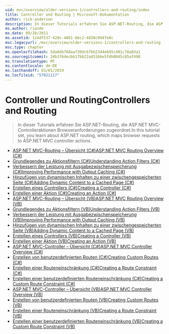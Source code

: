 ```yaml
---
uid: mvc/overview/older-versions-1/controllers-and-routing/index
title: Controller und Routing | Microsoft-Dokumentation
author: rick-anderson
description: In dieser Tutorials erfahren Sie ASP.NET-Routing, die ASP.NET MVC-Controlleraktionen Browseranforderungen zugeordnet.
ms.author: riande
ms.date: 09/28/2011
ms.assetid: 124df537-428c-4861-b6c2-4830c094fe0c
msc.legacyurl: /mvc/overview/older-versions-1/controllers-and-routing
msc.type: chapter
ms.openlocfilehash: 5da0db768aaf39dc67bb2344e645c491c78a03a1
ms.sourcegitcommit: 24b1f6decbb17bb22a45166e5fdb0845c65af498
ms.translationtype: MT
ms.contentlocale: de-DE
ms.lasthandoff: 03/01/2019
ms.locfileid: "57021117"
---
```

<a name="controllers-and-routing"></a><span data-ttu-id="9c7b2-103">Controller und Routing</span><span class="sxs-lookup"><span data-stu-id="9c7b2-103">Controllers and Routing</span></span>
====================
> <span data-ttu-id="9c7b2-104">In dieser Tutorials erfahren Sie ASP.NET-Routing, die ASP.NET MVC-Controlleraktionen Browseranforderungen zugeordnet.</span><span class="sxs-lookup"><span data-stu-id="9c7b2-104">In this tutorial set, you learn about ASP.NET routing, which maps browser requests to ASP.NET MVC controller actions.</span></span>


- [<span data-ttu-id="9c7b2-105">ASP.NET MVC-Routing – Übersicht (C#)</span><span class="sxs-lookup"><span data-stu-id="9c7b2-105">ASP.NET MVC Routing Overview (C#)</span></span>](asp-net-mvc-routing-overview-cs.md)
- [<span data-ttu-id="9c7b2-106">Grundlegendes zu Aktionsfiltern (C#)</span><span class="sxs-lookup"><span data-stu-id="9c7b2-106">Understanding Action Filters (C#)</span></span>](understanding-action-filters-cs.md)
- [<span data-ttu-id="9c7b2-107">Verbessern der Leistung mit Ausgabezwischenspeicherung (C#)</span><span class="sxs-lookup"><span data-stu-id="9c7b2-107">Improving Performance with Output Caching (C#)</span></span>](improving-performance-with-output-caching-cs.md)
- [<span data-ttu-id="9c7b2-108">Hinzufügen von dynamischen Inhalten zu einer zwischengespeicherten Seite (C#)</span><span class="sxs-lookup"><span data-stu-id="9c7b2-108">Adding Dynamic Content to a Cached Page (C#)</span></span>](adding-dynamic-content-to-a-cached-page-cs.md)
- [<span data-ttu-id="9c7b2-109">Erstellen eines Controllers (C#)</span><span class="sxs-lookup"><span data-stu-id="9c7b2-109">Creating a Controller (C#)</span></span>](creating-a-controller-cs.md)
- [<span data-ttu-id="9c7b2-110">Erstellen einer Aktion (C#)</span><span class="sxs-lookup"><span data-stu-id="9c7b2-110">Creating an Action (C#)</span></span>](creating-an-action-cs.md)
- [<span data-ttu-id="9c7b2-111">ASP.NET MVC-Routing – Übersicht (VB)</span><span class="sxs-lookup"><span data-stu-id="9c7b2-111">ASP.NET MVC Routing Overview (VB)</span></span>](asp-net-mvc-routing-overview-vb.md)
- [<span data-ttu-id="9c7b2-112">Grundlegendes zu Aktionsfiltern (VB)</span><span class="sxs-lookup"><span data-stu-id="9c7b2-112">Understanding Action Filters (VB)</span></span>](understanding-action-filters-vb.md)
- [<span data-ttu-id="9c7b2-113">Verbessern der Leistung mit Ausgabezwischenspeicherung (VB)</span><span class="sxs-lookup"><span data-stu-id="9c7b2-113">Improving Performance with Output Caching (VB)</span></span>](improving-performance-with-output-caching-vb.md)
- [<span data-ttu-id="9c7b2-114">Hinzufügen von dynamischen Inhalten zu einer zwischengespeicherten Seite (VB)</span><span class="sxs-lookup"><span data-stu-id="9c7b2-114">Adding Dynamic Content to a Cached Page (VB)</span></span>](adding-dynamic-content-to-a-cached-page-vb.md)
- [<span data-ttu-id="9c7b2-115">Erstellen eines Controllers (VB)</span><span class="sxs-lookup"><span data-stu-id="9c7b2-115">Creating a Controller (VB)</span></span>](creating-a-controller-vb.md)
- [<span data-ttu-id="9c7b2-116">Erstellen einer Aktion (VB)</span><span class="sxs-lookup"><span data-stu-id="9c7b2-116">Creating an Action (VB)</span></span>](creating-an-action-vb.md)
- [<span data-ttu-id="9c7b2-117">ASP.NET MVC-Controller – Übersicht (C#)</span><span class="sxs-lookup"><span data-stu-id="9c7b2-117">ASP.NET MVC Controller Overview (C#)</span></span>](aspnet-mvc-controllers-overview-cs.md)
- [<span data-ttu-id="9c7b2-118">Erstellen von benutzerdefinierten Routen (C#)</span><span class="sxs-lookup"><span data-stu-id="9c7b2-118">Creating Custom Routes (C#)</span></span>](creating-custom-routes-cs.md)
- [<span data-ttu-id="9c7b2-119">Erstellen einer Routeneinschränkung (C#)</span><span class="sxs-lookup"><span data-stu-id="9c7b2-119">Creating a Route Constraint (C#)</span></span>](creating-a-route-constraint-cs.md)
- [<span data-ttu-id="9c7b2-120">Erstellen einer benutzerdefinierten Routeneinschränkung (C#)</span><span class="sxs-lookup"><span data-stu-id="9c7b2-120">Creating a Custom Route Constraint (C#)</span></span>](creating-a-custom-route-constraint-cs.md)
- [<span data-ttu-id="9c7b2-121">ASP.NET MVC-Controller – Übersicht (VB)</span><span class="sxs-lookup"><span data-stu-id="9c7b2-121">ASP.NET MVC Controller Overview (VB)</span></span>](asp-net-mvc-controller-overview-vb.md)
- [<span data-ttu-id="9c7b2-122">Erstellen von benutzerdefinierten Routen (VB)</span><span class="sxs-lookup"><span data-stu-id="9c7b2-122">Creating Custom Routes (VB)</span></span>](creating-custom-routes-vb.md)
- [<span data-ttu-id="9c7b2-123">Erstellen einer Routeneinschränkung (VB)</span><span class="sxs-lookup"><span data-stu-id="9c7b2-123">Creating a Route Constraint (VB)</span></span>](creating-a-route-constraint-vb.md)
- [<span data-ttu-id="9c7b2-124">Erstellen einer benutzerdefinierten Routeneinschränkung (VB)</span><span class="sxs-lookup"><span data-stu-id="9c7b2-124">Creating a Custom Route Constraint (VB)</span></span>](creating-a-custom-route-constraint-vb.md)
